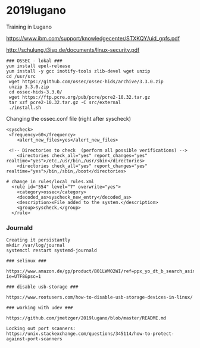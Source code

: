 # 2019lugano
Training in Lugano


https://www.ibm.com/support/knowledgecenter/STXKQY/uid_gpfs.pdf

http://schulung.t3isp.de/documents/linux-security.pdf

```
### OSSEC - lokal ###
yum install epel-release 
yum install -y gcc inotify-tools zlib-devel wget unzip 
cd /usr/src 
 wget https://github.com/ossec/ossec-hids/archive/3.3.0.zip
 unzip 3.3.0.zip 
 cd ossec-hids-3.3.0/
 wget https://ftp.pcre.org/pub/pcre/pcre2-10.32.tar.gz
 tar xzf pcre2-10.32.tar.gz -C src/external
 ./install.sh 
 ```

Changing the ossec.conf file 
(right after syscheck) 

```
<syscheck>
 <frequency>60</frequency>
    <alert_new_files>yes</alert_new_files>

 <!-- Directories to check  (perform all possible verifications) -->
    <directories check_all="yes" report_changes="yes" realtime="yes">/etc,/usr/bin,/usr/sbin</directories>
    <directories check_all="yes" report_changes="yes" realtime="yes">/bin,/sbin,/boot</directories>
```

```
# change in rules/local_rules.xml 
  <rule id="554" level="7" overwrite="yes">
    <category>ossec</category>
    <decoded_as>syscheck_new_entry</decoded_as>
    <description>xFile added to the system.</description>
    <group>syscheck,</group>
  </rule>
```

### Journald ###

```
Creating it persistantly
mkdir /var/log/journal 
systemctl restart systemd-journald

### selinux ### 

https://www.amazon.de/gp/product/B01LWM02WI/ref=ppx_yo_dt_b_search_asin_title?ie=UTF8&psc=1

### disable usb-storage ###

https://www.rootusers.com/how-to-disable-usb-storage-devices-in-linux/

### working with udev ###

https://github.com/jmetzger/2019lugano/blob/master/README.md

Locking out port scanners:
https://unix.stackexchange.com/questions/345114/how-to-protect-against-port-scanners

